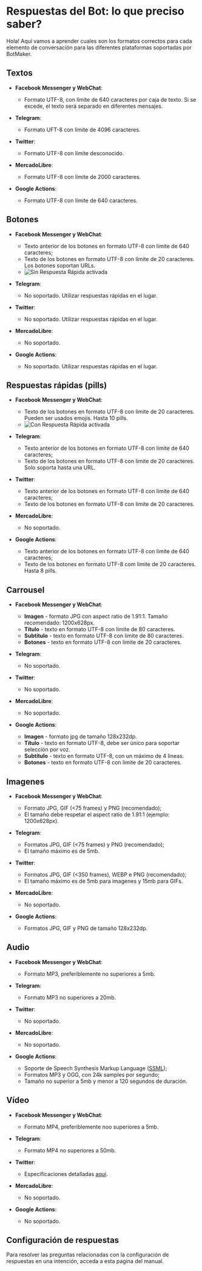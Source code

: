 # Respuestas del Bot: lo que preciso saber?

Hola! Aquí vamos a aprender cuales son los formatos correctos para cada elemento de conversación para las diferentes plataformas soportadas por BotMaker.

## Textos

- **Facebook Messenger y WebChat**:
	-  Formato UTF-8, con límite de 640 caracteres por caja de texto. Si se excede, el texto será separado en diferentes mensajes.

- **Telegram**:
	-  Formato UFT-8 con límite de 4096 caracteres.
  
- **Twitter**:
	-  Formato UTF-8 con límite desconocido.
  
 - **MercadoLibre**:
	-  Formato UTF-8 con límite de 2000 caracteres.
  
 - **Google Actions**:
	 - Formato UTF-8 con límite de 640 caracteres.

## Botones
- **Facebook Messenger y WebChat**:
	- Texto anterior de los botones en formato UTF-8 con límite de 640 caracteres;
	- Texto de los botones en formato UTF-8 con límite de 20 caracteres. Los botones soportan URLs.
	- ![Sin Respuesta Rápida activada](https://botmakeradmin.github.io/docs/pt/imagens/SemRespostaRapida.jpg)



- **Telegram**:
	- No soportado. Utilizar respuestas rápidas en el lugar.

- **Twitter**:
	- No soportado. Utilizar respuestas rápidas en el lugar.

- **MercadoLibre**:
	- No soportado.

- **Google Actions**:
	- No soportado. Utilizar respuestas rápidas en el lugar.

## Respuestas rápidas (pills)

  - **Facebook Messenger y WebChat**:
	- Texto de los botones en formato UTF-8 con limite de 20 caracteres. Pueden ser usados emojis. Hasta 10 pills.
	- ![Con Respuesta Rápida activada](https://botmakeradmin.github.io/docs/pt/imagens/ComRespostaRapida.jpg)


- **Telegram**:
	- Texto anterior de los botones en formato UTF-8 con limite de 640 caracteres;
	- Texto de los botones en formato UTF-8 con limite de 20 caracteres. Solo soporta hasta una URL.

- **Twitter**:
	- Texto anterior de los botones en formato UTF-8 con limite de 640 caracteres;
	- Texto de los botones en formato UTF-8 con limite de 20 caracteres. 

- **MercadoLibre**:
	- No soportado.

- **Google Actions**:
	- Texto anterior de los botones en formato UTF-8 con limite de 640 caracteres;
	- Texto de los botones en formato UTF-8 com limite de 20 caracteres. Hasta 8 pills.

 ## Carrousel
  - **Facebook Messenger y WebChat**:
	- **Imagen** - formato JPG con aspect ratio de 1.91:1. Tamaño recomendado: 1200x628px.
	- **Título** - texto en formato UTF-8 con limite de 80 caracteres.
	- **Subtítulo** - texto en formato UTF-8 con limite de 80 caracteres.
	- **Botones** - texto en formato UTF-8 con limite de 20 caracteres.

- **Telegram**:
	- No soportado.

- **Twitter**:
	- No soportado.

- **MercadoLibre**:
	- No soportado.

- **Google Actions**:
	- **Imagen** - formato jpg de tamaño 128x232dp.
	- **Título** - texto en formato UTF-8, debe ser único para soportar selección por voz.
	- **Subtítulo** - texto en formato UTF-8, con un máximo de 4 lineas.
	- **Botones** - texto en formato UTF-8 con limite de 20 caracteres.

## Imagenes
  - **Facebook Messenger y WebChat**:
	- Formato JPG, GIF (<75 frames) y PNG (recomendado);
	- El tamaño debe respetar el aspect ratio de 1.91:1 (ejemplo: 1200x628px).

- **Telegram**:
	- Formatos JPG, GIF (<75 frames) y PNG (recomendado);
	- El tamaño máximo es de 5mb.

- **Twitter**:
	- Formatos JPG, GIF (<350 frames), WEBP e PNG (recomendado);
	- El tamaño máximo es de 5mb para imagenes y 15mb para GIFs.

- **MercadoLibre**:
	- No soportado.

- **Google Actions**:
	- Formatos JPG, GIF y PNG de tamaño 128x232dp.

## Audio
  - **Facebook Messenger y WebChat**:
	- Formato MP3, preferiblemente no superiores a 5mb.

- **Telegram**:
	- Formato MP3 no superiores a 20mb.

- **Twitter**:
	- No soportado.

- **MercadoLibre**:
	- No soportado.

- **Google Actions**:
	- Soporte de Speech Synthesis Markup Language ([SSML](https://www.w3.org/TR/speech-synthesis/));
	- Formatos MP3 y OGG, con 24k samples por segundo;
	- Tamaño no superior a 5mb y menor a 120 segundos de duración. 

## Vídeo
  - **Facebook Messenger y WebChat**:
	- Formato MP4, preferiblemente noo superiores a 5mb.

- **Telegram**:
	- Formato MP4 no superiores a 50mb.

- **Twitter**:
	- Especificaciones detalladas [aqui](https://developer.twitter.com/en/docs/media/upload-media/uploading-media/media-best-practices).

- **MercadoLibre**:
	- No soportado.

- **Google Actions**:
	- No soportado.

## Configuración de respuestas
Para resolver las preguntas relacionadas con la configuración de respuestas en una intención, acceda a esta pagina del manual.
<!--stackedit_data:
eyJoaXN0b3J5IjpbMTAxNTcwNDU4MSw3NDIxMjYyNDgsLTE1Nj
c3Mjg0NjZdfQ==
-->
